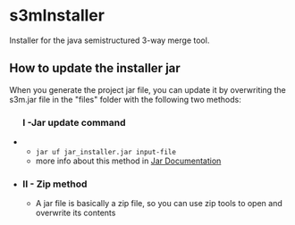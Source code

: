 # s3mInstaller

Installer for the java semistructured 3-way merge tool.

<h2> How to update the installer jar</h2>

<p>When you generate the project jar file, you can update it by overwriting the s3m.jar file in the "files" folder with the following two methods:</p>

<ul>
  <h3> I -Jar update command</h3>
  <li>
      <ul>
        <li><code>jar uf jar_installer.jar input-file</code></li>
        <li> more info about this method in <a href="https://docs.oracle.com/javase/tutorial/deployment /jar/update.html"> Jar Documentation</a></li>
      </ul>
   </li>
   <li>
   <h3> II - Zip method</h3>
      <ul>
      <li>A jar file is basically a zip file, so you can use zip tools to open and overwrite its contents</li>
      </ul>
</ul>   
